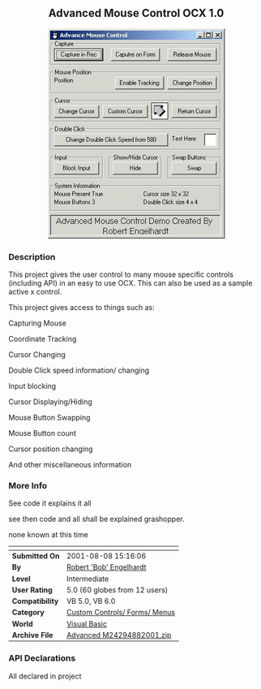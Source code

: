 ﻿<div align="center">

## Advanced Mouse Control OCX 1\.0

<img src="PIC2001881725246677.jpg">
</div>

### Description

This project gives the user control to many mouse specific controls (including API) in an easy to use OCX. This can also be used as a sample active x control.

This project gives access to things such as:

Capturing Mouse

Coordinate Tracking

Cursor Changing

Double Click speed information/ changing

Input blocking

Cursor Displaying/Hiding

Mouse Button Swapping

Mouse Button count

Cursor position changing

And other miscellaneous information
 
### More Info
 
See code it explains it all

see then code and all shall be explained grashopper.

none known at this time


<span>             |<span>
---                |---
**Submitted On**   |2001-08-08 15:16:06
**By**             |[Robert 'Bob' Engelhardt](https://github.com/Planet-Source-Code/PSCIndex/blob/master/ByAuthor/robert-bob-engelhardt.md)
**Level**          |Intermediate
**User Rating**    |5.0 (60 globes from 12 users)
**Compatibility**  |VB 5\.0, VB 6\.0
**Category**       |[Custom Controls/ Forms/  Menus](https://github.com/Planet-Source-Code/PSCIndex/blob/master/ByCategory/custom-controls-forms-menus__1-4.md)
**World**          |[Visual Basic](https://github.com/Planet-Source-Code/PSCIndex/blob/master/ByWorld/visual-basic.md)
**Archive File**   |[Advanced M24294882001\.zip](https://github.com/Planet-Source-Code/robert-bob-engelhardt-advanced-mouse-control-ocx-1-0__1-25996/archive/master.zip)

### API Declarations

All declared in project





